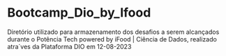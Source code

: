 # Bootcamp_Dio_by_Ifood
Diretório utilizado para armazenamento dos desafios a serem alcançados durante o Potência Tech powered by iFood | Ciência de Dados, realizado atra´ves da Plataforma DIO em 12-08-2023
